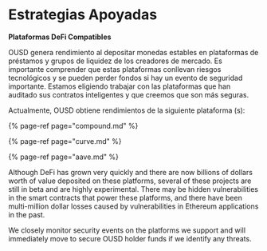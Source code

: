 # Estrategias Apoyadas

**Plataformas DeFi Compatibles**

OUSD genera rendimiento al depositar monedas estables en plataformas de préstamos y grupos de liquidez de los creadores de mercado. Es importante comprender que estas plataformas conllevan riesgos tecnológicos y se pueden perder fondos si hay un evento de seguridad importante. Estamos eligiendo trabajar con las plataformas que han auditado sus contratos inteligentes y que creemos que son más seguras.

Actualmente, OUSD obtiene rendimientos de la siguiente plataforma \(s\):

{% page-ref page="compound.md" %}

{% page-ref page="curve.md" %}

{% page-ref page="aave.md" %}

Although DeFi has grown very quickly and there are now billions of dollars worth of value deposited on these platforms, several of these projects are still in beta and are highly experimental. There may be hidden vulnerabilities in the smart contracts that power these platforms, and there have been multi-million dollar losses caused by vulnerabilities in Ethereum applications in the past.

We closely monitor security events on the platforms we support and will immediately move to secure OUSD holder funds if we identify any threats.


